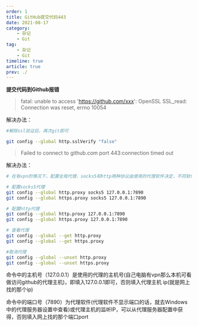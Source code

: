 ```yaml
---
order: 1
title: GitHub提交代码443
date: 2021-08-17
category: 
    - 杂记
    - Git
tag: 
    - 杂记
    - Git
timeline: true
article: true
prev: ./
---
```


**提交代码到Github报错**
> fatal: unable to access 'https://github.com/xxx': OpenSSL SSL_read: Connection was reset, errno 10054

解决办法：

```bash
#解除ssl验证后，再次git即可

git config --global http.sslVerify "false"
```

> Failed to connect to github.com port 443:connection timed out

解决办法：

```bash
# 在有vpn的情况下，配置全局代理，socks5和http两种协议由使用的代理软件决定，不同软件对这两种协议的支持有差异，如果不确定可以都尝试一下

# 配置socks5代理
git config --global http.proxy socks5 127.0.0.1:7890
git config --global https.proxy socks5 127.0.0.1:7890

# 配置http代理
git config --global http.proxy 127.0.0.1:7890
git config --global https.proxy 127.0.0.1:7890

# 查看代理
git config --global --get http.proxy
git config --global --get https.proxy

#取消代理
git config --global --unset http.proxy
git config --global --unset https.proxy
```

命令中的主机号（127.0.0.1）是使用的代理的主机号(自己电脑有vpn那么本机可看做访问github的代理主机)，即填入127.0.0.1即可，否则填入代理主机 ip(就是网上找的那个ip)

命令中的端口号（7890）为代理软件(代理软件不显示端口的话，就去Windows中的代理服务器设置中查看)或代理主机的监听IP，可以从代理服务器配置中获得，否则填入网上找的那个端口port 